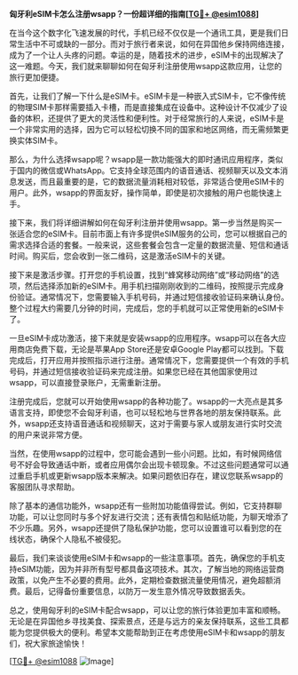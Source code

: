 **匈牙利eSIM卡怎么注册wsapp？一份超详细的指南[[TG💪+ @esim1088](https://t.me/s/esim1088)]**

在当今这个数字化飞速发展的时代，手机已经不仅仅是一个通讯工具，更是我们日常生活中不可或缺的一部分。而对于旅行者来说，如何在异国他乡保持网络连接，成为了一个让人头疼的问题。幸运的是，随着技术的进步，eSIM卡的出现解决了这一难题。今天，我们就来聊聊如何在匈牙利注册使用wsapp这款应用，让您的旅行更加便捷。

首先，让我们了解一下什么是eSIM卡。eSIM卡是一种嵌入式SIM卡，它不像传统的物理SIM卡那样需要插入卡槽，而是直接集成在设备中。这种设计不仅减少了设备的体积，还提供了更大的灵活性和便利性。对于经常旅行的人来说，eSIM卡是一个非常实用的选择，因为它可以轻松切换不同的国家和地区网络，而无需频繁更换实体SIM卡。

那么，为什么选择wsapp呢？wsapp是一款功能强大的即时通讯应用程序，类似于国内的微信或WhatsApp。它支持全球范围内的语音通话、视频聊天以及文本消息发送，而且最重要的是，它的数据流量消耗相对较低，非常适合使用eSIM卡的用户。此外，wsapp的界面友好，操作简单，即使是初次接触的用户也能快速上手。

接下来，我们将详细讲解如何在匈牙利注册并使用wsapp。第一步当然是购买一张适合您的eSIM卡。目前市面上有许多提供eSIM服务的公司，您可以根据自己的需求选择合适的套餐。一般来说，这些套餐会包含一定量的数据流量、短信和通话时间。购买后，您会收到一张二维码，这是激活eSIM卡的关键。

接下来是激活步骤。打开您的手机设置，找到“蜂窝移动网络”或“移动网络”的选项，然后选择添加新的eSIM卡。用手机扫描刚刚收到的二维码，按照提示完成身份验证。通常情况下，您需要输入手机号码，并通过短信接收验证码来确认身份。整个过程大约需要几分钟的时间，完成后，您的手机就可以正常使用新的eSIM卡了。

一旦eSIM卡成功激活，接下来就是安装wsapp的应用程序。wsapp可以在各大应用商店免费下载，无论是苹果App Store还是安卓Google Play都可以找到。下载完成后，打开应用并按照指示进行注册。通常情况下，您需要提供一个有效的手机号码，并通过短信接收验证码来完成注册。如果您已经在其他国家使用过wsapp，可以直接登录账户，无需重新注册。

注册完成后，您就可以开始使用wsapp的各种功能了。wsapp的一大亮点是其多语言支持，即使您不会匈牙利语，也可以轻松地与世界各地的朋友保持联系。此外，wsapp还支持语音通话和视频聊天，这对于需要与家人或朋友进行实时交流的用户来说非常方便。

当然，在使用wsapp的过程中，您可能会遇到一些小问题。比如，有时候网络信号不好会导致通话中断，或者应用偶尔会出现卡顿现象。不过这些问题通常可以通过重启手机或更新wsapp版本来解决。如果问题依旧存在，建议您联系wsapp的客服团队寻求帮助。

除了基本的通信功能外，wsapp还有一些附加功能值得尝试。例如，它支持群聊功能，可以让您同时与多个好友进行交流；还有表情包和贴纸功能，为聊天增添了不少乐趣。另外，wsapp还提供了隐私保护功能，您可以设置谁可以看到您的在线状态，确保个人隐私不被侵犯。

最后，我们来谈谈使用eSIM卡和wsapp的一些注意事项。首先，确保您的手机支持eSIM功能，因为并非所有型号都具备这项技术。其次，了解当地的网络运营商政策，以免产生不必要的费用。此外，定期检查数据流量使用情况，避免超额消费。最后，记得备份重要信息，以防万一发生意外情况导致数据丢失。

总之，使用匈牙利的eSIM卡配合wsapp，可以让您的旅行体验更加丰富和顺畅。无论是在异国他乡寻找美食、探索景点，还是与远方的亲友保持联系，这些工具都能为您提供极大的便利。希望本文能帮助到正在考虑使用eSIM卡和wsapp的朋友们，祝大家旅途愉快！

[[TG💪+ @esim1088](https://t.me/s/esim1088) ![Image](https://i.postimg.cc/4NQfJmqS/Snipaste-2025-05-13-00-14-12.png)]